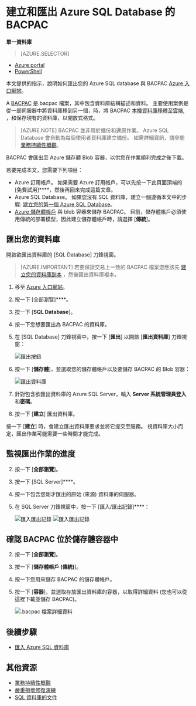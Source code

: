 <properties
    pageTitle="建立和匯出 Azure SQL Database 的 BACPAC"
    description="建立和匯出 Azure SQL Database 的 BACPAC"
    services="sql-database"
    documentationCenter=""
    authors="stevestein"
    manager="jeffreyg"
    editor=""/>

<tags
    ms.service="sql-database"
    ms.devlang="NA"
    ms.date="12/01/2015"
    ms.author="sstein"
    ms.workload="data-management"
    ms.topic="article"
    ms.tgt_pltfrm="NA"/>



# 建立和匯出 Azure SQL Database 的 BACPAC

**單一資料庫**

> [AZURE.SELECTOR]
- [Azure portal](sql-database-export.md)
- [PowerShell](sql-database-export-powershell.md)


本文提供的指示，說明如何匯出您的 Azure SQL database 與 BACPAC [Azure 入口網站](https://portal.azure.com)。

A [BACPAC](https://msdn.microsoft.com/library/ee210546.aspx#Anchor_4) 是.bacpac 檔案，其中包含資料庫結構描述和資料。 主要使用案例是從一部伺服器中將資料庫移到另一個，時，將 BACPAC [本機資料庫移轉至雲端](sql-database-cloud-migrate.md), ，和保存現有的資料庫，以開放式格式。
> [AZURE.NOTE] BACPAC 並非用於備份和還原作業。 Azure SQL Database 會自動為每個使用者資料庫建立備份。 如需詳細資訊，請參閱 [業務持續性概觀](sql-database-business-continuity.md)。


BACPAC 會匯出至 Azure 儲存體 Blob 容器，以供您在作業順利完成之後下載。

若要完成本文，您需要下列項目：

- Azure 訂用帳戶。 如果需要 Azure 訂用帳戶，可以先按一下此頁面頂端的 [免費試用]****，然後再回來完成這篇文章。
- Azure SQL Database。 如果您沒有 SQL 資料庫，建立一個遵循本文中的步驟: [建立您的第一個 Azure SQL Database](sql-database-get-started.md)。
- [Azure 儲存體帳戶](storage-create-storage-account.md) 與 blob 容器來儲存 BACPAC。 目前，儲存體帳戶必須使用傳統的部署模型，因此建立儲存體帳戶時，請選擇 [**傳統**]。


## 匯出您的資料庫

開啟欲匯出資料庫的 [SQL Database] 刀鋒視窗。
> [AZURE.IMPORTANT] 若要保證交易上一致的 BACPAC 檔案您應該先 [建立您的資料庫副本](sql-database-copy.md) ，然後匯出資料庫複本。 

1.  移至 [Azure 入口網站](https://portal.azure.com)。
2.  按一下 [全部瀏覽]****。
3.  按一下 [**SQL Database**]。
2.  按一下您想要匯出為 BACPAC 的資料庫。
3.  在 [SQL Database] 刀鋒視窗中，按一下 [**匯出**] 以開啟 [**匯出資料庫**] 刀鋒視窗：

    ![匯出按鈕][1]

1.  按一下 [**儲存體**]，並選取您的儲存體帳戶以及要儲存 BACPAC 的 Blob 容器：

    ![匯出資料庫][2]

1.  針對包含欲匯出資料庫的 Azure SQL Server，輸入 **Server 系統管理員登入**和**密碼**。
1.  按一下 [**建立**] 匯出資料庫。

按一下 [**建立**] 時，會建立匯出資料庫要求並將它提交至服務。 視資料庫大小而定，匯出作業可能需要一些時間才能完成。

## 監視匯出作業的進度

2.  按一下 [**全部瀏覽**]。
3.  按一下 [SQL Server]****。
2.  按一下包含您剛才匯出的原始 (來源) 資料庫的伺服器。
3.  在 SQL Server 刀鋒視窗中，按一下 [匯入/匯出記錄]****：

    ![匯入匯出記錄][3]
    ![匯入匯出記錄][4]

## 確認 BACPAC 位於儲存體容器中

2.  按一下 [**全部瀏覽**]。
3.  按一下 [**儲存體帳戶 (傳統)**]。
2.  按一下您用來儲存 BACPAC 的儲存體帳戶。
3.  按一下 [**容器**]，並選取存放匯出資料庫的容器，以取得詳細資料 (您也可以從這裡下載並儲存 BACPAC)。

    ![.bacpac 檔案詳細資料][5]


## 後續步驟

- [匯入 Azure SQL 資料庫](sql-database-import.md)



## 其他資源

- [業務持續性概觀](sql-database-business-continuity.md)
- [嚴重損壞修復演練](sql-database-disaster-recovery-drills.md)
- [SQL 資料庫的文件](https://azure.microsoft.com/documentation/services/sql-database/)




[1]: ./media/sql-database-export/export.png 
[2]: ./media/sql-database-export/export-blade.png 
[3]: ./media/sql-database-export/export-history.png 
[4]: ./media/sql-database-export/export-status.png 
[5]: ./media/sql-database-export/bacpac-details.png 

